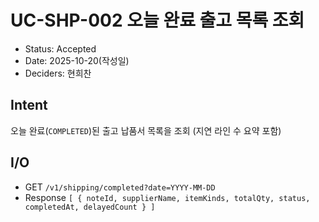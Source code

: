 # UC-SHP-002 오늘 완료 출고 목록 조회

- Status: Accepted
- Date: 2025-10-20(작성일)
- Deciders: 현희찬

## Intent

오늘 완료(`COMPLETED`)된 출고 납품서 목록을 조회 (지연 라인 수 요약 포함)

## I/O

- GET `/v1/shipping/completed?date=YYYY-MM-DD`
- Response `[ { noteId, supplierName, itemKinds, totalQty, status, completedAt, delayedCount } ]`
